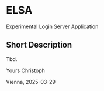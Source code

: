 # ELSA
Experimental Login Server Application

## Short Description
Tbd.

Yours Christoph

Vienna, 2025-03-29